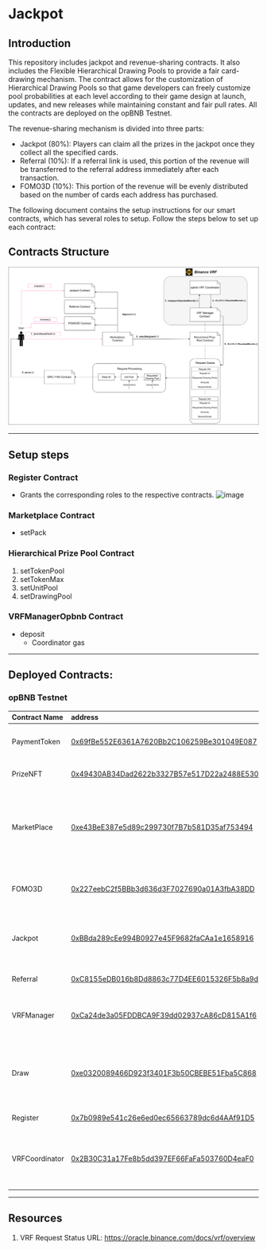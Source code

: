 # Jackpot

## Introduction
This repository includes jackpot and revenue-sharing contracts. It also includes the Flexible Hierarchical Drawing Pools to provide a fair card-drawing mechanism. The contract allows for the customization of Hierarchical Drawing Pools so that game developers can freely customize pool probabilities at each level according to their game design at launch, updates, and new releases while maintaining constant and fair pull rates. All the contracts are deployed on the opBNB Testnet.

The revenue-sharing mechanism is divided into three parts:
- Jackpot (80%): Players can claim all the prizes in the jackpot once they collect all the specified cards.
- Referral (10%): If a referral link is used, this portion of the revenue will be transferred to the referral address immediately after each transaction.
- FOMO3D (10%): This portion of the revenue will be evenly distributed based on the number of cards each address has purchased.

The following document contains the setup instructions for our smart contracts, which has several roles to setup. Follow the steps below to set up each contract:
## Contracts Structure
![Alt text](./Jackpot.png?raw=true "Contract Structure")

---

## Setup steps

### Register Contract
- Grants the corresponding roles to the respective contracts. 
    ![image](https://hackmd.io/_uploads/rJefx9sM0.png)
### Marketplace Contract
- setPack
### Hierarchical Prize Pool Contract
1. setTokenPool 
2. setTokenMax 
3. setUnitPool 
4. setDrawingPool  
### VRFManagerOpbnb Contract
- deposit
    - Coordinator gas
---

## Deployed Contracts:
### opBNB Testnet


| Contract Name  | address                                                                                                                                         | Purpose                                                                                                                    |
|:-------------- |:----------------------------------------------------------------------------------------------------------------------------------------------- |:-------------------------------------------------------------------------------------------------------------------------- |
| PaymentToken   | [0x69fBe552E6361A7620Bb2C106259Be301049E087](https://testnet.opbnbscan.com/address/0x69fBe552E6361A7620Bb2C106259Be301049E087?tab=Contract&p=1) | ERC-20 contract for use as our test token, "SA".                                                                                    |
| PrizeNFT       | [0x49430AB34Dad2622b3327B57e517D22a2488E530](https://testnet.opbnbscan.com/address/0x49430AB34Dad2622b3327B57e517D22a2488E530?tab=Contract&p=1) | ERC-1155 contract for minting NFTs.                                                                                         |
| MarketPlace    | [0xe43BeE387e5d89c299730f7B7b581D35af753494](https://testnet.opbnbscan.com/address/0xe43BeE387e5d89c299730f7B7b581D35af753494?tab=Contract&p=1) | Allows users to buy cards. Automatically distributes the revenue from card purchases to other contracts & referrer wallets.               |
| FOMO3D         | [0x227eebC2f5BBb3d636d3F7027690a01A3fbA38DD](https://testnet.opbnbscan.com/address/0x227eebC2f5BBb3d636d3F7027690a01A3fbA38DD?tab=Contract&p=1) | Calculates and stores the earnings from early-buyer profit-sharing.                                                                     |
| Jackpot        | [0xBBda289cEe994B0927e45F9682faCAa1e1658916](https://testnet.opbnbscan.com/address/0xBBda289cEe994B0927e45F9682faCAa1e1658916?tab=Contract&p=1) | Manages the jackpot value, allowing a user to claim all by burning the required cards. |
| Referral       | [0xC8155eDB016b8Dd8863c77D4EE6015326F5b8a9d](https://testnet.opbnbscan.com/address/0xC8155eDB016b8Dd8863c77D4EE6015326F5b8a9d?tab=Contract&p=1) | Calculates and stores referral information.                                                                             |
| VRFManager     | [0xCa24de3a05FDDBCA9F39dd02937cA86cD815A1f6](https://testnet.opbnbscan.com/address/0xCa24de3a05FDDBCA9F39dd02937cA86cD815A1f6?tab=Contract&p=1) | Communicates with the VRFCoordinator provided by Binance Oracle.                |
| Draw           | [0xe0320089466D923f3401F3b50CBEBE51Fba5C868](https://testnet.opbnbscan.com/address/0xe0320089466D923f3401F3b50CBEBE51Fba5C868?tab=Contract&p=1) | Requests a random number from the VRFManager and mints the corresponding NFT(s) to buyer.                                   |
| Register       | [0x7b0989e541c26e6ed0ec65663789dc6d4AAf91D5](https://testnet.opbnbscan.com/address/0x7b0989e541c26e6ed0ec65663789dc6d4AAf91D5?tab=Contract&p=1) | Manage all the contracts.                                                                                                   |
| VRFCoordinator | [0x2B30C31a17Fe8b5dd397EF66FaFa503760D4eaF0](https://testnet.opbnbscan.com/address/0x2B30C31a17Fe8b5dd397EF66FaFa503760D4eaF0?tab=Contract&p=1) | A VRFCoordinator provided by Binance Oracle that generates trusted random numbers.                                           |
---

## Resources
1. VRF Request Status URL: https://oracle.binance.com/docs/vrf/overview

